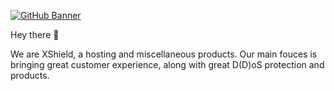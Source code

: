 [![GitHub Banner](./GitHubHeader.png)]()

Hey there 👋

We are XShield, a hosting and miscellaneous products. Our main fouces is bringing great customer experience, along with great D(D)oS protection and products.   
